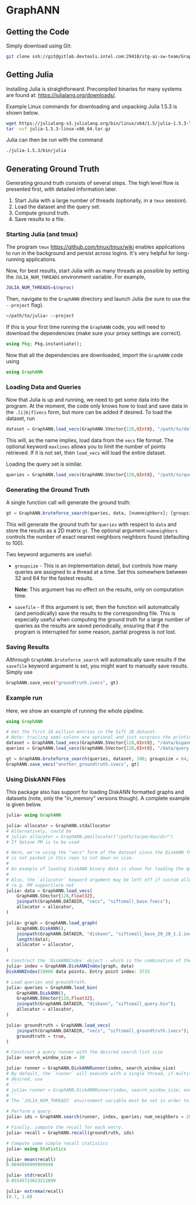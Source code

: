 # GraphANN

## Getting the Code

Simply download using Git:
```sh
git clone ssh://git@gitlab.devtools.intel.com:29418/stg-ai-sw-team/GraphAnn.jl.git GraphANN
```

## Getting Julia

Installing Julia is straightforward.
Precompiled binaries for many systems are found at: <https://julialang.org/downloads/>.

Example Linux commands for downloading and unpacking Julia 1.5.3 is shown below.
```sh
wget https://julialang-s3.julialang.org/bin/linux/x64/1.5/julia-1.5.3-linux-x86_64.tar.gz
tar -xvf julia-1.5.3-linux-x86_64.tar.gz
```
Julia can then be run with the command
```sh
./julia-1.5.3/bin/julia
```

## Generating Ground Truth

Generating ground truth consists of several steps.
The high level flow is presented first, with detailed information later.

1. Start Julia with a large number of threads (optionally, in a `tmux` session).
2. Load the dataset and the query set.
3. Compute ground truth.
4. Save results to a file.

### Starting Julia (and tmux)

The program `tmux` <https://github.com/tmux/tmux/wiki> enables applications to run in the background and persist across logins.
It's very helpful for long-running applications.

Now, for best results, start Julia with as many threads as possible by setting the `JULIA_NUM_THREADS` environment variable.
For example,
```sh
JULIA_NUM_THREADS=$(nproc)
```

Then, navigate to the `GraphANN` directory and launch Julia (be sure to use the `--project` flag).
```sh
</path/to/julia> --project
```
If this is your first time running the `GraphANN` code, you will need to download the dependencies (make sure your proxy settings are correct).
```julia
using Pkg; Pkg.instantiate();
```
Now that all the dependencies are downloaded, import the `GraphANN` code using
```julia
using GraphANN
```

### Loading Data and Queries

Now that Julia is up and running, we need to get some data into the program.
At the moment, the code only knows how to load and save data in the `.[i|b|f]vecs` form, but more can be added if desired.
To load the dataset, run
```julia
dataset = GraphANN.load_vecs(GraphANN.SVector{128,UInt8}, "/path/to/dataset"; [maxlines = 1_000_000])
```
This will, as the name implies, load data from the `vecs` file format.
The optional keyword `maxlines` allows you to limit the number of points retrieved.
If it is not set, then `load_vecs` will load the entire dataset.

Loading the query set is similar.
```julia
queries = GraphANN.load_vecs(GraphANN.SVector{128,UInt8}, "/path/to/queries")
```

### Generating the Ground Truth

A single function call will generate the ground truth:
```julia
gt = GraphANN.bruteforce_search(queries, data, [numneighbors]; [groupsize = 32], [savefile = "qroundtruth.ivecs"])
```
This will generate the ground truth for `queries` with respect to `data` and store the results as a 2D matrix `gt`.
The optional argument `numneighbors` controls the number of exact nearest neighbors neighbors found (defaulting to 100).

Two keyword arguments are useful:

* `groupsize` - This is an implementation detail, but controls how many queries are assigned to a thread at a time.
    Set this somewhere between 32 and 64 for the fastest results.

    **Note**: This argument has no effect on the results, only on computation time.

* `savefile` - If this argument is set, then the function will automatically (and periodically) save the results to the corresponding file.
    This is especially useful when computing the ground truth for a large number of queries as the results are saved periodically, ensuring that if the program is interrupted for some reason, partial progress is not lost.

### Saving Results

Althrough `GraphANN.bruteforce_search` will automatically save results if the `savefile` keyword argument is set, you might want to manually save results.
Simply use
```sh
GraphANN.save_vecs("groundtruth.ivecs", gt)
```

### Example run

Here, we show an example of running the whole pipeline.

```julia
using GraphANN

# Get the first 10 million entries in the Sift 1B dataset.
# Note: trailing semi-colons are optional and just surpress the printing of the results to the REPL.
dataset = GraphANN.load_vecs(GraphANN.SVector{128,UInt8}, "/data/bigann.bvecs"; maxlines = 10_000_000);
queries = GraphANN.load_vecs(GraphANN.SVector{128,UInt8}, "/data/query.bvecs");

gt = GraphANN.bruteforce_search(queries, dataset, 100; groupsize = 64, savefile = "groundtruth.ivecs")
GraphANN.save_vecs("another_groundtruth.ivecs", gt)
```

### Using DiskANN Files

This package also has support for loading DiskANN formatted graphs and datasets (note, only the "in\_memory" versions though).
A complete example is given below.
```julia
julia> using GraphANN

julia> allocator = GraphANN.stdallocator
# Alternatively, could be
# julia> allocator = GraphANN.pmallocator("/path/to/pm/dax/dir")
# If Optane PM is to be used

# Here, we're using the "vecs" form of the dataset since the DiskANN formatted binary file
# is not packed in this repo to cut down on size.
#
# An example of loading DiskANN binary data is shown for loading the queries below.
#
# Also, the `allocator` keyword argument may be left off if custom allocators
# (e.g. PM support)are not
julia> data = GraphANN.load_vecs(
    GraphANN.SVector{128,Float32},
    joinpath(GraphANN.DATADIR, "vecs", "siftsmall_base.fvecs");
    allocator = allocator,
)

julia> graph = GraphANN.load_graph(
    GraphANN.DiskANN(),
    joinpath(GraphANN.DATADIR, "diskann", "siftsmall_base_20_20_1.2.index"),
    length(data);
    allocator = allocator,
)

# Construct the `DiskANNIndex` object - which is the combination of the graph and the dataset.
julia> index = GraphANN.DiskANNIndex(graph, data)
DiskANNIndex(10000 data points. Entry point index: 3733

# Load queries and groundtruth.
julia> queries = GraphANN.load_bin(
    GraphANN.DiskANN(),
    GraphANN.SVector{128,Float32},
    joinpath(GraphANN.DATADIR, "diskann", "siftsmall_query.bin");
    allocator = allocator,
)

julia> groundtruth = GraphANN.load_vecs(
    joinpath(GraphANN.DATADIR, "vecs", "siftsmall_groundtruth.ivecs");
    groundtruth = true,
)

# Construct a query runner with the desired search list size
julia> search_window_size = 30

julia> runner = GraphANN.DiskANNRunner(index, search_window_size)
# By default, the `runner` will execute with a single thread, if multithreaded querying is
# desired, use
# ```
# julia> runner = GraphANN.DiskANNRunner(index, search_window_size; executor = GraphANN.dynamic_thread)
# ```
# The `JULIA_NUM_THREADS` environment variable must be set in order to experience a speedup.

# Perform a query.
julia> ids = GraphANN.search(runner, index, queries; num_neighbors = 20)

# Finally, compute the recall for each entry.
julia> recall = GraphANN.recall(groundtruth, ids)

# Compute some simple recall statistics
julia> using Statistics

julia> mean(recall)
0.9694999999999999

julia> std(recall)
0.05545723623211899

julia> extrema(recall)
(0.7, 1.0)
```

